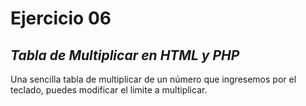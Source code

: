 # Ejercicio 06 
## _Tabla de Multiplicar en HTML y PHP_
Una sencilla tabla de multiplicar de un número que ingresemos por el teclado, puedes modificar el limite a multiplicar.
